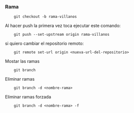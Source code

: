 ### Rama
```
    git checkout -b rama-villanos
```
Al hacer push la primera vez toca ejecutar este comando:
```
    git push --set-upstream origin rama-villanos
```

si quiero cambiar el repositorio remoto:
```
    git remote set-url origin <nueva-url-del-repositorio>

```

Mostar las ramas 
```
    git branch
```

Eliminar ramas 
```
    git branch -d <nombre-rama> 
```

Eliminar ramas forzada
```
    git branch -d <nombre-rama> -f
```    
